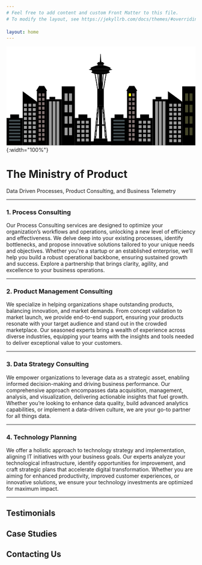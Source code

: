 ```yaml
---
# Feel free to add content and custom Front Matter to this file.
# To modify the layout, see https://jekyllrb.com/docs/themes/#overriding-theme-defaults

layout: home
---
```

![Hi](/assets/images/OneRoomWorking.png){:width="100%"}
# The Ministry of Product
Data Driven Processes, Product Consulting, and Business Telemetry

---

### 1. **Process Consulting**
Our Process Consulting services are designed to optimize your organization’s workflows and operations, unlocking a new level of efficiency and effectiveness. We delve deep into your existing processes, identify bottlenecks, and propose innovative solutions tailored to your unique needs and objectives. Whether you're a startup or an established enterprise, we'll help you build a robust operational backbone, ensuring sustained growth and success. Explore a partnership that brings clarity, agility, and excellence to your business operations.

---

### 2. **Product Management Consulting**
We specialize in helping organizations shape outstanding products, balancing innovation, and market demands. From concept validation to market launch, we provide end-to-end support, ensuring your products resonate with your target audience and stand out in the crowded marketplace. Our seasoned experts bring a wealth of experience across diverse industries, equipping your teams with the insights and tools needed to deliver exceptional value to your customers.

---

### 3. **Data Strategy Consulting**
We empower organizations to leverage data as a strategic asset, enabling informed decision-making and driving business performance. Our comprehensive approach encompasses data acquisition, management, analysis, and visualization, delivering actionable insights that fuel growth. Whether you’re looking to enhance data quality, build advanced analytics capabilities, or implement a data-driven culture, we are your go-to partner for all things data.

---

### 4. **Technology Planning**
We offer a holistic approach to technology strategy and implementation, aligning IT initiatives with your business goals. Our experts analyze your technological infrastructure, identify opportunities for improvement, and craft strategic plans that accelerate digital transformation. Whether you are aiming for enhanced productivity, improved customer experiences, or innovative solutions, we ensure your technology investments are optimized for maximum impact.

---
## Testimonials

## Case Studies

## Contacting Us
